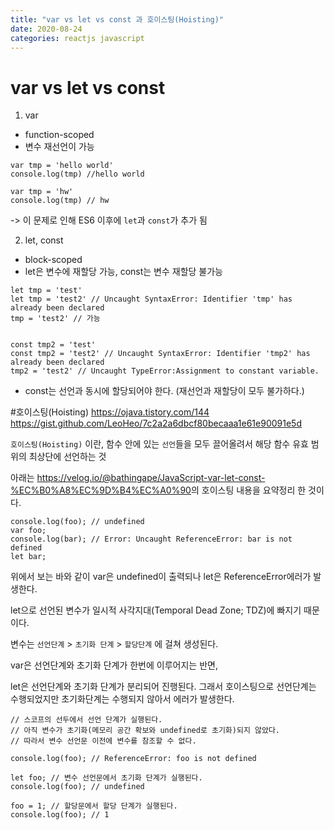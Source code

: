 ```yaml
---
title: "var vs let vs const 과 호이스팅(Hoisting)"
date: 2020-08-24 
categories: reactjs javascript 
---
```


# var vs let vs const
1. var 
- function-scoped 
- 변수 재선언이 가능

```
var tmp = 'hello world'
console.log(tmp) //hello world

var tmp = 'hw'
console.log(tmp) // hw
```

-> 이 문제로 인해 ES6 이후에 `let`과 `const`가 추가 됨

2. let, const 
- block-scoped
- let은 변수에 재할당 가능, const는 변수 재할당 불가능

```
let tmp = 'test'
let tmp = 'test2' // Uncaught SyntaxError: Identifier 'tmp' has already been declared
tmp = 'test2' // 가능 


const tmp2 = 'test'
const tmp2 = 'test2' // Uncaught SyntaxError: Identifier 'tmp2' has already been declared
tmp2 = 'test2' // Uncaught TypeError:Assignment to constant variable.

```

- const는 선언과 동시에 할당되어야 한다. (재선언과 재할당이 모두 불가하다.) 



#호이스팅(Hoisting) 
<https://ojava.tistory.com/144>
<https://gist.github.com/LeoHeo/7c2a2a6dbcf80becaaa1e61e90091e5d>

`호이스팅(Hoisting)` 이란, 함수 안에 있는 `선언`들을 모두 끌어올려서 해당 함수 유효 범위의 최상단에 선언하는 것 

아래는 <https://velog.io/@bathingape/JavaScript-var-let-const-%EC%B0%A8%EC%9D%B4%EC%A0%90>의 호이스팅 내용을 요약정리 한 것이다. 


```
console.log(foo); // undefined
var foo;
console.log(bar); // Error: Uncaught ReferenceError: bar is not defined
let bar;
```

위에서 보는 바와 같이 var은 undefined이 출력되나 let은 ReferenceError에러가 발생한다. 

let으로 선언된 변수가 일시적 사각지대(Temporal Dead Zone; TDZ)에 빠지기 때문이다. 

변수는 `선언단계` > `초기화 단계` > `할당단계` 에 걸쳐 생성된다. 

var은 선언단계와 초기화 단계가 한번에 이루어지는 반면,

let은 선언단계와 초기화 단계가 분리되어 진행된다. 그래서 호이스팅으로 선언단계는 수행되었지만 초기화단계는 수행되지 않아서 에러가 발생한다. 

```
// 스코프의 선두에서 선언 단계가 실행된다.
// 아직 변수가 초기화(메모리 공간 확보와 undefined로 초기화)되지 않았다.
// 따라서 변수 선언문 이전에 변수를 참조할 수 없다.

console.log(foo); // ReferenceError: foo is not defined

let foo; // 변수 선언문에서 초기화 단계가 실행된다.
console.log(foo); // undefined

foo = 1; // 할당문에서 할당 단계가 실행된다.
console.log(foo); // 1
```




